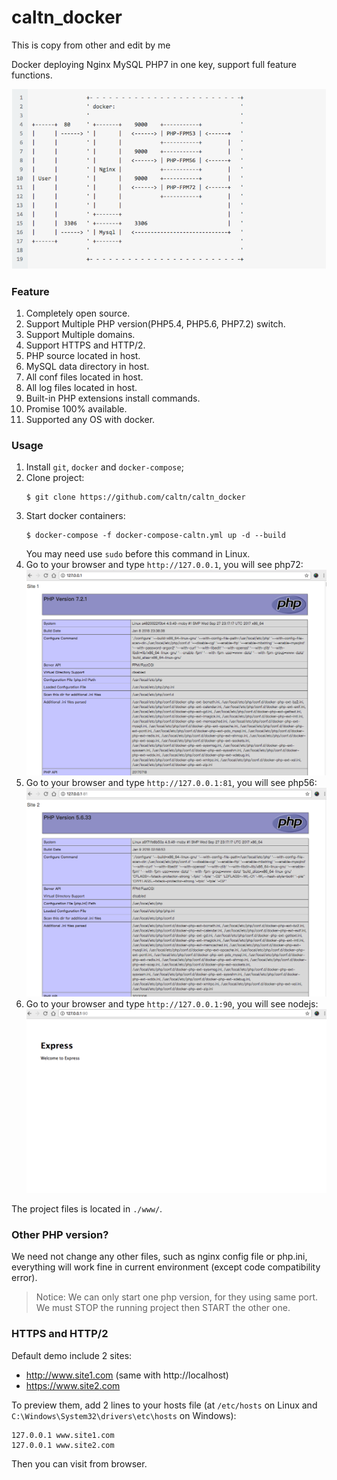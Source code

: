 # caltn_docker
This is copy from other and edit by me

Docker deploying Nginx MySQL PHP7 in one key, support full feature functions.

![Demo Image](./doc/docker.png)

### Feature
1. Completely open source.
2. Support Multiple PHP version(PHP5.4, PHP5.6, PHP7.2) switch.
3. Support Multiple domains.
4. Support HTTPS and HTTP/2.
5. PHP source located in host.
6. MySQL data directory in host.
7. All conf files located in host.
8. All log files located in host.
9. Built-in PHP extensions install commands.
10. Promise 100% available.
11. Supported any OS with docker.

### Usage
1. Install `git`, `docker` and `docker-compose`;
2. Clone project:
    ```
    $ git clone https://github.com/caltn/caltn_docker
    ```
4. Start docker containers:
    ```
    $ docker-compose -f docker-compose-caltn.yml up -d --build
    ```
    You may need use `sudo` before this command in Linux.
5. Go to your browser and type `http://127.0.0.1`, you will see php72:
![Demo Image](./doc/site1.png)
6. Go to your browser and type `http://127.0.0.1:81`, you will see php56:
![Demo Image](./doc/site2.png)
7. Go to your browser and type `http://127.0.0.1:90`, you will see nodejs:
![Demo Image](./doc/nodejs.png)

The project files is located in `./www/`.

### Other PHP version?
We need not change any other files, such as nginx config file or php.ini, everything will work fine in current environment (except code compatibility error).

> Notice: We can only start one php version, for they using same port. We must STOP the running project then START the other one.

### HTTPS and HTTP/2
Default demo include 2 sites:
* http://www.site1.com (same with http://localhost)
* https://www.site2.com

To preview them, add 2 lines to your hosts file (at `/etc/hosts` on Linux and `C:\Windows\System32\drivers\etc\hosts` on Windows):
```
127.0.0.1 www.site1.com
127.0.0.1 www.site2.com
```
Then you can visit from browser.


